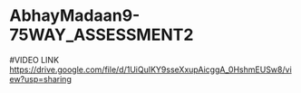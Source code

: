 # AbhayMadaan9-75WAY_ASSESSMENT2
#VIDEO LINK 
https://drive.google.com/file/d/1UiQuIKY9sseXxupAicggA_0HshmEUSw8/view?usp=sharing
